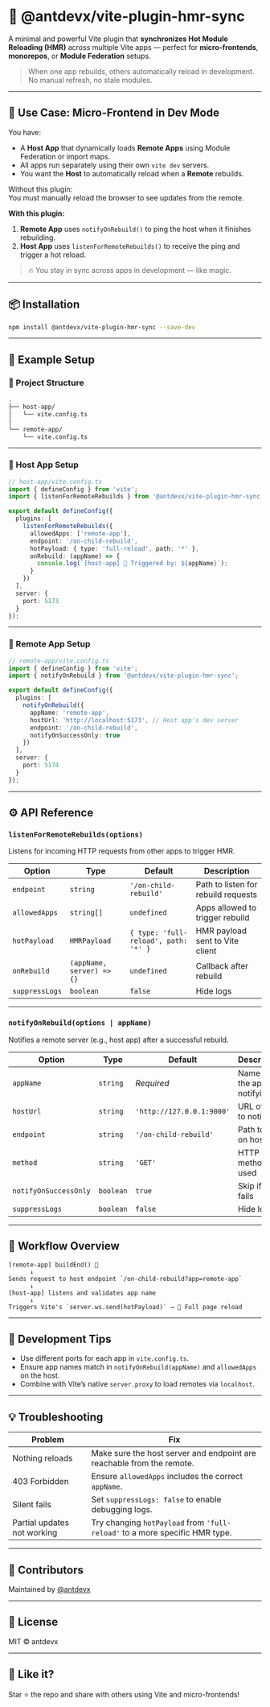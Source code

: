 # 🔁 @antdevx/vite-plugin-hmr-sync

A minimal and powerful Vite plugin that **synchronizes Hot Module Reloading (HMR)** across multiple Vite apps — perfect for **micro-frontends**, **monorepos**, or **Module Federation** setups.

> When one app rebuilds, others automatically reload in development. No manual refresh, no stale modules.

---

## 🧠 Use Case: Micro-Frontend in Dev Mode

You have:

- A **Host App** that dynamically loads **Remote Apps** using Module Federation or import maps.
- All apps run separately using their own `vite dev` servers.
- You want the **Host** to automatically reload when a **Remote** rebuilds.

Without this plugin:  
You must manually reload the browser to see updates from the remote.

**With this plugin:**

1. **Remote App** uses `notifyOnRebuild()` to ping the host when it finishes rebuilding.
2. **Host App** uses `listenForRemoteRebuilds()` to receive the ping and trigger a hot reload.

> 🔥 You stay in sync across apps in development — like magic.

---

## 📦 Installation

```bash
npm install @antdevx/vite-plugin-hmr-sync --save-dev
```

---

## 🧩 Example Setup

### 📁 Project Structure

```bash
.
├── host-app/
│   └── vite.config.ts
│
└── remote-app/
    └── vite.config.ts
```

---

### 🔌 Host App Setup

```ts
// host-app/vite.config.ts
import { defineConfig } from 'vite';
import { listenForRemoteRebuilds } from '@antdevx/vite-plugin-hmr-sync';

export default defineConfig({
  plugins: [
    listenForRemoteRebuilds({
      allowedApps: ['remote-app'],
      endpoint: '/on-child-rebuild',
      hotPayload: { type: 'full-reload', path: '*' },
      onRebuild: (appName) => {
        console.log(`[host-app] 🔁 Triggered by: ${appName}`);
      }
    })
  ],
  server: {
    port: 5173
  }
});
```

---

### 🔔 Remote App Setup

```ts
// remote-app/vite.config.ts
import { defineConfig } from 'vite';
import { notifyOnRebuild } from '@antdevx/vite-plugin-hmr-sync';

export default defineConfig({
  plugins: [
    notifyOnRebuild({
      appName: 'remote-app',
      hostUrl: 'http://localhost:5173', // Host app's dev server
      endpoint: '/on-child-rebuild',
      notifyOnSuccessOnly: true
    })
  ],
  server: {
    port: 5174
  }
});
```

---

## ⚙️ API Reference

### `listenForRemoteRebuilds(options)`

Listens for incoming HTTP requests from other apps to trigger HMR.

| Option           | Type                      | Default                          | Description |
|------------------|---------------------------|----------------------------------|-------------|
| `endpoint`       | `string`                  | `'/on-child-rebuild'`            | Path to listen for rebuild requests |
| `allowedApps`    | `string[]`                | `undefined`                      | Apps allowed to trigger rebuild |
| `hotPayload`     | `HMRPayload`              | `{ type: 'full-reload', path: '*' }` | HMR payload sent to Vite client |
| `onRebuild`      | `(appName, server) => {}` | `undefined`                      | Callback after rebuild |
| `suppressLogs`   | `boolean`                 | `false`                          | Hide logs |

---

### `notifyOnRebuild(options | appName)`

Notifies a remote server (e.g., host app) after a successful rebuild.

| Option               | Type      | Default                        | Description |
|----------------------|-----------|--------------------------------|-------------|
| `appName`            | `string`  | _Required_                     | Name of the app notifying |
| `hostUrl`            | `string`  | `'http://127.0.0.1:9000'`      | URL of host to notify |
| `endpoint`           | `string`  | `'/on-child-rebuild'`          | Path to ping on host |
| `method`             | `string`  | `'GET'`                        | HTTP method used |
| `notifyOnSuccessOnly`| `boolean` | `true`                         | Skip if build fails |
| `suppressLogs`       | `boolean` | `false`                        | Hide logs |

---

## 🔗 Workflow Overview

```
[remote-app] buildEnd() 🔔
      ↓
Sends request to host endpoint `/on-child-rebuild?app=remote-app`
      ↓
[host-app] listens and validates app name
      ↓
Triggers Vite's `server.ws.send(hotPayload)` → 🔁 Full page reload
```

---

## 🥪 Development Tips

- Use different ports for each app in `vite.config.ts`.
- Ensure app names match in `notifyOnRebuild(appName)` and `allowedApps` on the host.
- Combine with Vite’s native `server.proxy` to load remotes via `localhost`.

---

## 💡 Troubleshooting

| Problem | Fix |
|--------|-----|
| Nothing reloads | Make sure the host server and endpoint are reachable from the remote. |
| 403 Forbidden | Ensure `allowedApps` includes the correct `appName`. |
| Silent fails | Set `suppressLogs: false` to enable debugging logs. |
| Partial updates not working | Try changing `hotPayload` from `'full-reload'` to a more specific HMR type. |

---

## 👥 Contributors

Maintained by [@antdevx](https://github.com/antdevx)

---

## 📜 License

MIT © antdevx

---

## 🙌 Like it?

Star ⭐ the repo and share with others using Vite and micro-frontends!

